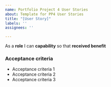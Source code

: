```yaml
---
name: Portfolio Project 4 User Stories
about: Template for PP4 User Stories
title: "[User Story]"
labels: ''
assignees: ''

---
```


As a **role** I can **capability** so that **received benefit**


### Acceptance criteria

- Acceptance criteria 1
- Acceptance criteria 2
- Acceptance criteria 3
